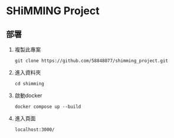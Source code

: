 # SHiMMING Project

## 部署
1. 複製此專案
    ```
    git clone https://github.com/58848077/shimming_project.git
    ```
2. 進入資料夾
    ```
    cd shimming
    ```

3. 啟動docker
    ```
    docker compose up --build
    ```

4. 進入頁面
   ```
   localhost:3000/
   ```

